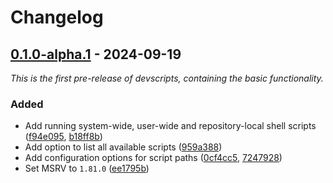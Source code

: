 # Changelog

## [0.1.0-alpha.1] - 2024-09-19

_This is the first pre-release of devscripts, containing the basic functionality._

### Added

  - Add running system-wide, user-wide and repository-local shell scripts ([f94e095], [b18ff8b])
  - Add option to list all available scripts ([959a388])
  - Add configuration options for script paths ([0cf4cc5], [7247928])
  - Set MSRV to `1.81.0` ([ee1795b])

[0.1.0-alpha.1]: https://github.com/einfachIrgendwer0815/devscripts/releases/tag/v0.1.0-alpha.1
[f94e095]: https://github.com/einfachIrgendwer0815/devscripts/commit/f94e0959fc8aa2082417757ef9b86a8c6362e55a
[b18ff8b]: https://github.com/einfachIrgendwer0815/devscripts/commit/b18ff8ba07fee5459c8f6e50dcbc2f14028a7c1b
[959a388]: https://github.com/einfachIrgendwer0815/devscripts/commit/959a388335b0de4730841a4d0151d0947e717b97
[0cf4cc5]: https://github.com/einfachIrgendwer0815/devscripts/commit/0cf4cc5b2d368c43718027272896cf99fa7a6ef8 
[7247928]: https://github.com/einfachIrgendwer0815/devscripts/commit/72479282cf01e7c9b806f6ca146adc8b0414713b
[ee1795b]: https://github.com/einfachIrgendwer0815/devscripts/commit/ee1795b3310ab6438e9eeb07530d923564f775cd
